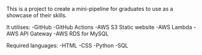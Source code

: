 This is a project to create a mini-pipeline for graduates to use as a showcase of their skills.

It utilises: -GitHub -GitHub Actions -AWS S3 Static website -AWS Lambda -AWS API Gateway -AWS RDS for MySQL

Required languages: -HTML -CSS -Python -SQL
